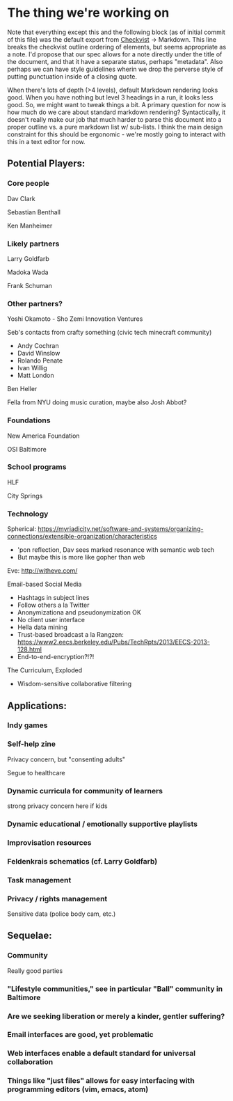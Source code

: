 # The thing we're working on #

Note that everything except this and the following block (as of initial commit
of this file) was the default export from
[Checkvist](https://checkvist.com/checklists/6040040) -> Markdown. This line
breaks the checkvist outline ordering of elements, but seems appropriate as a
note. I'd propose that our spec allows for a note directly under the title of
the document, and that it have a separate status, perhaps "metadata". Also
perhaps we can have style guidelines wherin we drop the perverse style of
putting punctuation inside of a closing quote.

When there's lots of depth (>4 levels), default Markdown rendering looks good.
When you have nothing but level 3 headings in a run, it looks less good. So, we
might want to tweak things a bit. A primary question for now is how much do we
care about standard markdown rendering? Syntactically, it doesn't really make
our job that much harder to parse this document into a proper outline vs. a
pure markdown list w/ sub-lists. I think the main design constraint for this
should be ergonomic - we're mostly going to interact with this in a text editor
for now.

## Potential Players:

### Core people

Dav Clark

Sebastian Benthall

Ken Manheimer

### Likely partners

Larry Goldfarb

Madoka Wada

Frank Schuman

### Other partners?

Yoshi Okamoto - Sho Zemi Innovation Ventures

Seb's contacts from crafty something (civic tech minecraft community)

- Andy Cochran
- David Winslow
- Rolando Penate
- Ivan Willig
- Matt London

Ben Heller

Fella from NYU doing music curation, maybe also Josh Abbot?

### Foundations

New America Foundation

OSI Baltimore

### School programs

HLF

City Springs

### Technology

Spherical: https://myriadicity.net/software-and-systems/organizing-connections/extensible-organization/characteristics

- 'pon reflection, Dav sees marked resonance with semantic web tech
- But maybe this is more like gopher than web

Eve: http://witheve.com/

Email-based Social Media

- Hashtags in subject lines
- Follow others a la Twitter
- Anonymizationa and pseudonymization OK
- No client user interface
- Hella data mining
- Trust-based broadcast a la Rangzen: https://www2.eecs.berkeley.edu/Pubs/TechRpts/2013/EECS-2013-128.html
- End-to-end-encryption?!?!

The Curriculum, Exploded

- Wisdom-sensitive collaborative filtering

## Applications:

### Indy games

### Self-help zine

Privacy concern, but "consenting adults"

Segue to healthcare

### Dynamic curricula for community of learners

strong privacy concern here if kids

### Dynamic educational / emotionally supportive playlists

### Improvisation resources

### Feldenkrais schematics (cf. Larry Goldfarb)

### Task management

### Privacy / rights management

Sensitive data (police body cam, etc.)

## Sequelae:

### Community

Really good parties

### "Lifestyle communities," see in particular "Ball" community in Baltimore

### Are we seeking liberation or merely a kinder, gentler suffering?

### Email interfaces are good, yet problematic

### Web interfaces enable a default standard for universal collaboration

### Things like "just files" allows for easy interfacing with programming editors (vim, emacs, atom)
